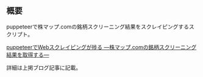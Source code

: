 ## 概要

puppeteerで株マップ.comの銘柄スクリーニング結果をスクレイピングするスクリプト。

[puppeteerでWebスクレイピングが捗る ―株マップ.comの銘柄スクリーニング結果を取得する―](https://fuyu.hatenablog.com/entry/2020/01/26/101742)

詳細は上掲ブログ記事に記載。
